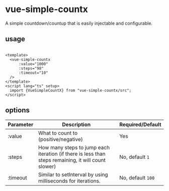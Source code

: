 # vue-simple-countx

A simple countdown/countup that is easily injectable and configurable.

## usage

```vue

<template>
  <vue-simple-countx
      :value="1000"
      :steps="98"
      :timeout="10"
  />
</template>
<script lang="ts" setup>
  import {VueSimpleCountX} from "vue-simple-countx/src";
</script>
```

## options

| **Parameter** | **Description**                                                                                     | **Required**/**Default** |
|---------------|-----------------------------------------------------------------------------------------------------|--------------------------|
| :value        | What to count to (positive/negative)                                                                | Yes                      |
| :steps        | How many steps to jump each iteration (if there is less than steps remaining, it will count slower) | No, default `1`          |
| :timeout      | Similar to setInterval by using milliseconds for iterations.                                        | No, default `100`        |
